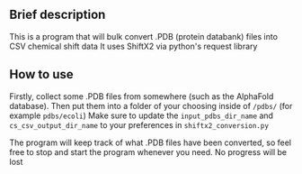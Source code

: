 ## Brief description
This is a program that will bulk convert .PDB (protein databank) files into CSV chemical shift data
It uses ShiftX2 via python's request library

## How to use
Firstly, collect some .PDB files from somewhere (such as the AlphaFold database). Then put them into a folder of your choosing inside of `/pdbs/` (for example `pdbs/ecoli`)
Make sure to update the `input_pdbs_dir_name` and `cs_csv_output_dir_name` to your preferences in `shiftx2_conversion.py`

The program will keep track of what .PDB files have been converted, so feel free to stop and start the program whenever you need. No progress will be lost